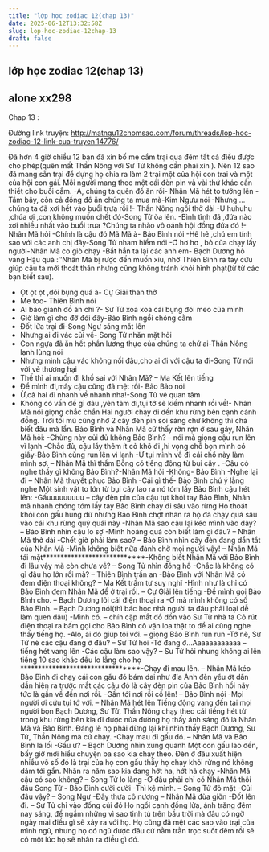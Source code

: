 ```yaml
---
title: "lớp học zodiac 12(chap 13)"
date: 2025-06-12T13:32:58Z
slug: lop-hoc-zodiac-12chap-13
draft: false
---
```


## lớp học zodiac 12(chap 13)

## alone xx298

Chap 13 :
 
Đường link truyện: http://matngu12chomsao.com/forum/threads/lop-hoc-zodiac-12-link-cua-truyen.14776/
 
 
 
Đã hơn 4 giờ chiều 12 bạn đã xin bố mẹ cắm trại qua đêm tất cả điều được cho phép(quên mất Thần Nông với Sư Tử không cần phải xin ). Nên 12 sao đã mang sẵn trại để dựng họ chia ra làm 2 trại một của hội con trai và một của hội con gái. Mỗi người mang theo một cái đèn pin và vài thứ khác cần thiết cho buổi cắm.
-A, chúng ta quên đồ ăn rồi- Nhân Mã hét to tướng lên
-Tầm bậy, còn cả đống đồ ăn chúng ta mua mà-Kim Ngưu nói
-Nhưng …chúng ta đã xơi hết vào buổi trưa rồi !- Thần Nông ngồi thở dài
-U huhuhu ,chúa ơi ,con không muốn chết đó-Song Tử òa lên.
-Bình tĩnh đã ,đứa nào xơi nhiều nhất vào buổi trưa ?Chúng ta nhào vô oánh hội đồng đứa đó !-Nhân Mã hỏi
-Chính là cậu đó Mã Mã à- Bảo Bình nói 
-Hê hê ,chú em tính sao với các anh chị đây-Song Tử nham hiểm nói
-Ơ hơ hơ , bỏ của chạy lấy người-Nhân Mã co giò chạy
-Bắt hắn ta lại các anh em- Bạch Dương hô vang
Hậu quả :’’Nhân Mã bị rược đến muốn xỉu, nhờ Thiên Bình ra tay cứu giúp cậu ta mới thoát thân nhưng cũng không tránh khỏi hình phạt(từ từ các bạn biết sau).
 - Ọt ọt ọt ,đói bụng quá à- Cự Giải than thở
 - Me too- Thiên Bình nói
 - Ai bảo giành đồ ăn chi ?- Sư Tử xoa xoa cái bụng đói meo của mình 
 - Giờ làm gì cho đỡ đói đây-Bảo Bình ngồi chóng cằm
 - Đốt lửa trại đi-Song Ngư sáng mắt lên
 - Nhưng ai đi vác củi về- Song Tử nhăn mặt hỏi
 - Con ngựa đã ăn hết phần lương thực của chúng ta chứ ai-Thần Nông lạnh lùng nói
 - Nhưng mình cậu vác không nổi đâu,cho ai đi với cậu ta đi-Song Tử nói với vẻ thương hại 
 - Thế thì ai muốn đi khổ sai với Nhân Mã? – Ma Kết lên tiếng
 - Để mình đi,mấy cậu cũng đã mệt rồi- Bảo Bảo nói
 - Ừ,cả hai đi nhanh về nhanh nha!-Song Tử vẻ quan tâm
 - Không có vấn đề gì đâu ,yên tâm đi,tụi tớ sẽ kiếm nhanh rồi về!- Nhân Mã nói giọng chắc chắn
Hai người chạy đi đến khu rừng bên cạnh cánh đồng.
Trời tối mù cũng nhờ 2 cây đèn pin soi sáng chứ không thì chả biết đâu mà lần. Bảo Bình và Nhân Mã cứ thấy rờn rợn ở sau gáy, Nhân Mã hỏi:
-Chừng này củi đủ không Bảo Bình? – nói mà giọng cậu run lên vì lạnh
-Chắc đủ, cậu lấy thêm ít cỏ khô đi ,hi vọng chỗ bọn mình có giấy-Bảo Bình cũng run lên vì lạnh
-Ừ tụi mình về đi cái chổ này làm mình sợ. – Nhân Mã thì thầm
Bỗng có tiếng động từ bụi cây .
-Cậu có nghe thấy gì không Bảo Bình?-Nhân Mã hỏi
-Không- Bảo Bình
-Nghe lại đi – Nhân Mã thuyết phục Bảo Bình
-Cái gì thế- Bảo Bình chú ý lắng nghe
Một sinh vật to lớn từ bụi cây lao ra nó tóm lấy Bảo Bình cậu hét lên:
-Gấuuuuuuuuu – cây đèn pin của cậu tụt khỏi tay Bảo Bình, Nhân mã nhanh chóng tóm lấy tay Bảo Bình chay đi sâu vào rừng
Họ thoát khỏi con gấu hung dữ nhưng Bảo Bình chợt nhân ra họ đã chạy quá sâu vào cái khu rừng quỷ quái này
-Nhân Mã sao cậu lại kéo mình vào đây? – Bảo Bình nhìn cậu lo sợ
-Mình hoảng quá còn biết làm gì đâu? – Nhân Mã thở dài
-Chết giờ phải làm sao? – Bảo Bình nhìn cây đèn đang dần tắt của Nhân Mã
-Mình không biết nữa đành chờ mọi người vậy! – Nhân Mã tái mặt****************************-Không biết Nhân Mã với Bảo Bình đi lâu vậy mà còn chưa về? – Song Tử nhìn đồng hồ
-Chắc là không có gì đâu họ lớn rồi mà? – Thiên Bình trấn an 
-Bảo Bình với Nhân Mã có đem điện thoại không? – Ma Kết trầm tư suy nghĩ
-Hình như là chỉ có Bảo Bình đem Nhân Mã để ở trại rồi. – Cự Giải lên tiếng
-Để mình gọi Bảo Bình cho. – Bạch Dương lôi cái điện thoại ra 
-Ơ mà mình không có số Bảo Bình. – Bạch Dương nói(thì bác học nhà người ta đâu phải loại dễ làm quen đâu)
-Mình có. – chín cặp mắt đổ dồn vào Sư Tử nhà ta
Cô rút điện thoại ra bấm gọi cho Bảo Bình cô vặn loa thật to để ai cũng nghe thấy tiếng họ.
-Alo, ai đó giúp tôi với. – giọng Bảo Bình run run
-Tớ nè, Sư Tử nè các cậu đang ở đâu? – Sư Tử hỏi
-Tớ đang ở...Aaaaaaaaaaaa – tiếng hét vang lên
-Các cậu làm sao vậy? – Sư Tử hỏi nhưng không ai lên tiếng
10 sao khác đều lo lắng cho họ *********************************-Chạy đi mau lên. – Nhân Mã kéo Bảo Bình đi chạy cái con gấu đó bám dai như đỉa 
Ánh đèn yếu ớt dần dần hiện ra trước mắt các cậu đó là cây đèn pin của Bảo Bình hồi nãy tức là gần về đến nơi rồi. 
-Gần tới nơi rồi cố lên! – Bảo Bình nói
-Mọi người ơi cứu tụi tớ với. – Nhân Mã hét lên 
Tiếng động vang đến tai mọi người bọn Bạch Dương, Sư Tử, Thần Nông chạy theo cái tiếng hét từ trong khu rừng bên kia đi được nửa đường họ thấy ánh sáng đó là Nhân Mã và Bảo Bình. Đáng lẽ họ phải dừng lại khi nhìn thấy Bạch Dương, Sư Tử, Thần Nông mà cứ chạy.
-Chạy mau đi gấu đó. – Nhân Mã và Bảo Bình la lối 
-Gấu ư? – Bạch Dương nhìn xung quanh
Một con gấu lao đến, bấy giờ mới hiểu chuyện ba sao kia chạy theo. Đèn ở đâu xuất hiện nhiều vô số đó là trại của họ con gấu thấy họ chạy khỏi rừng nó không dám tới gần. Nhân ra năm sao kia đang hớt ha, hớt hả chạy
-Nhân Mã cậu có sao không? – Song Tử lo lắng 
-Ơ đâu phải chỉ có Nhân Mã thôi đâu Song Tử - Bảo Bình cười cười
-Thì kệ mình. – Song Tử đỏ mặt
-Củi đâu vậy? – Song Ngư
-Đây thưa cô nương – Nhân Mã đùa giỡn
-Đốt lên đi. – Sư Tử chỉ vào đống củi đó
Họ ngồi cạnh đống lửa, ánh trăng đêm nay sáng, để ngắm những vì sao tinh tú trên bầu trời mà đâu có ngờ ngày mai điều gì sẽ xảy ra với họ. Họ cũng đã mệt các sao vào trại của mình ngủ, nhưng họ có ngủ được đâu cứ nằm trằn trọc suốt đêm rồi sẽ có một lúc họ sẽ nhân ra điều gì đó.